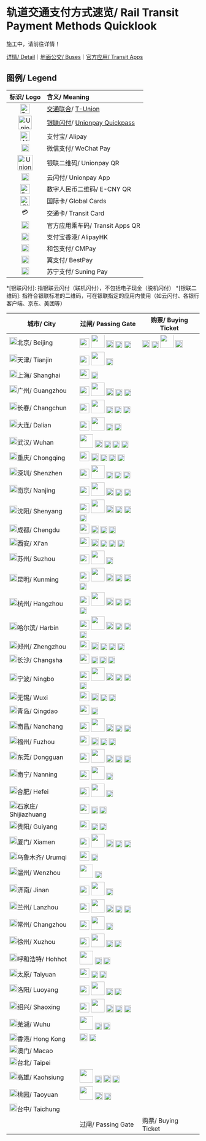 # 轨道交通支付方式速览/ Rail Transit Payment Methods Quicklook

施工中，请前往详情！

[详情/ Detail](https://ivysauro.github.io/CNRT/data/Pie)｜[地面公交/ Buses](https://ivysauro.github.io/CNRT/data/BusPay)｜[官方应用/ Transit Apps](https://ivysauro.github.io/CNRT/data/Service)

## 图例/ Legend

| 标识/ Logo | 含义/ Meaning |
| :-: | :- |
| <img src="https://raw.githubusercontent.com/Ivysauro/CNRT/master/images/T-Union.png" width="25" hegiht="25" alt="T-Union"/> | [交通联合](https://zh.wikipedia.org/wiki/%E4%BA%A4%E9%80%9A%E8%81%94%E5%90%88)/ [T-Union](https://en.wikipedia.org/wiki/China_T-union) |
| <img src="https://raw.githubusercontent.com/Ivysauro/CNRT/master/images/Unionpay NFC.png" width="35" hegiht="35" alt="Unionpay Quickpass"/> | [银联闪付](https://zh.wikipedia.org/wiki/%E9%97%AA%E4%BB%98#%E4%BA%91%E9%97%AA%E4%BB%98)/ [Unionpay Quickpass](https://en.wikipedia.org/wiki/UnionPay#QuickPass) |
| <img src="https://raw.githubusercontent.com/Ivysauro/CNRT/master/images/Alipay.png" width="25" hegiht="25" alt="Alipay"/> | 支付宝/ Alipay |
| <img src="https://raw.githubusercontent.com/Ivysauro/CNRT/master/images/WeChat Pay.png" width="20" hegiht="20" alt="WeChat Pay"/> | 微信支付/ WeChat Pay |
| <img src="https://raw.githubusercontent.com/Ivysauro/CNRT/master/images/Unionpay QR.png" width="40" hegiht="40" alt="Unionpay QR Code"/> | 银联二维码/ Unionpay QR |
| <img src="https://raw.githubusercontent.com/Ivysauro/CNRT/master/images/Unionpay.png" width="20" hegiht="20" alt="Unionpay App"/> | 云闪付/ Unionpay App |
| <img src="https://raw.githubusercontent.com/Ivysauro/CNRT/master/images/eCNY.png" width="25" hegiht="25" alt="E-CNY"/> | 数字人民币二维码/ E-CNY QR |
| <img src="https://raw.githubusercontent.com/Ivysauro/CNRT/master/images/contactless_long.gif" width="25" hegiht="25" alt="Global Cards"/> | 国际卡/ Global Cards |
| 💳 | 交通卡/ Transit Card |
| <img src="https://raw.githubusercontent.com/Ivysauro/CNRT/master/images/Rail Transit.png" width="20" hegiht="20" alt="Transit Apps QR"/> | 官方应用乘车码/ Transit Apps QR |
| <img src="https://raw.githubusercontent.com/Ivysauro/CNRT/master/images/AlipayHK.png" width="20" hegiht="20" alt="AlipayHK"/> | 支付宝香港/ AlipayHK |
| <img src="https://raw.githubusercontent.com/Ivysauro/CNRT/master/images/CMPay.png" width="20" hegiht="20" alt="CMPay"/> | 和包支付/ CMPay |
| <img src="https://raw.githubusercontent.com/Ivysauro/CNRT/master/images/BestPay.png" width="20" hegiht="20" alt="BestPay"/> | 翼支付/ BestPay |
| <img src="https://raw.githubusercontent.com/Ivysauro/CNRT/master/images/Suning Pay.png" width="20" hegiht="20" alt="Suning Pay"/> | 苏宁支付/ Suning Pay |

*[银联闪付]: 指银联云闪付（联机闪付），不包括电子现金（脱机闪付）
*[银联二维码]: 指符合银联标准的二维码，可在银联指定的应用内使用（如云闪付、各银行客户端、京东、美团等） 

| 城市/ City | 过闸/ Passing Gate | 购票/ Buying Ticket |
|---|---|---|
| <img src="https://raw.githubusercontent.com/Ivysauro/CNRT/master/images/city/bj.gif" width="20" hegiht="20"/>北京/ Beijing | <img src="https://raw.githubusercontent.com/Ivysauro/CNRT/master/images/T-Union.png" width="25" hegiht="25"/> <img src="https://raw.githubusercontent.com/Ivysauro/CNRT/master/images/Unionpay NFC.png" width="35" hegiht="35"/> <img src="https://raw.githubusercontent.com/Ivysauro/CNRT/master/images/Alipay.png" width="20" hegiht="20"/> <img src="https://raw.githubusercontent.com/Ivysauro/CNRT/master/images/Unionpay.png" width="18" hegiht="18"/> <img src="https://raw.githubusercontent.com/Ivysauro/CNRT/master/images/Rail Transit.png" width="18" hegiht="18"/> | <img src="https://raw.githubusercontent.com/Ivysauro/CNRT/master/images/Alipay.png" width="20" hegiht="20"/> <img src="https://raw.githubusercontent.com/Ivysauro/CNRT/master/images/WeChat Pay.png" width="18" hegiht="18"/> <img src="https://raw.githubusercontent.com/Ivysauro/CNRT/master/images/Unionpay QR.png" width="35" hegiht="35"/> <img src="https://raw.githubusercontent.com/Ivysauro/CNRT/master/images/eCNY.png" width="20" hegiht="20"/> |
| <img src="https://raw.githubusercontent.com/Ivysauro/CNRT/master/images/city/tj.gif" width="20" hegiht="20"/>天津/ Tianjin | <img src="https://raw.githubusercontent.com/Ivysauro/CNRT/master/images/T-Union.png" width="25" hegiht="25"/> <img src="https://raw.githubusercontent.com/Ivysauro/CNRT/master/images/Unionpay NFC.png" width="35" hegiht="35"/> <img src="https://raw.githubusercontent.com/Ivysauro/CNRT/master/images/Rail Transit.png" width="18" hegiht="18"/> |  |
| <img src="https://raw.githubusercontent.com/Ivysauro/CNRT/master/images/city/sh.gif" width="20" hegiht="20"/>上海/ Shanghai | <img src="https://raw.githubusercontent.com/Ivysauro/CNRT/master/images/T-Union.png" width="25" hegiht="25"/> <img src="https://raw.githubusercontent.com/Ivysauro/CNRT/master/images/Rail Transit.png" width="18" hegiht="18"/> |  |
| <img src="https://raw.githubusercontent.com/Ivysauro/CNRT/master/images/city/gz.gif" width="20" hegiht="20"/>广州/ Guangzhou | <img src="https://raw.githubusercontent.com/Ivysauro/CNRT/master/images/T-Union.png" width="25" hegiht="25"/> <img src="https://raw.githubusercontent.com/Ivysauro/CNRT/master/images/Unionpay NFC.png" width="35" hegiht="35"/> <img src="https://raw.githubusercontent.com/Ivysauro/CNRT/master/images/Alipay.png" width="20" hegiht="20"/> <img src="https://raw.githubusercontent.com/Ivysauro/CNRT/master/images/WeChat Pay.png" width="18" hegiht="18"/> <img src="https://raw.githubusercontent.com/Ivysauro/CNRT/master/images/Rail Transit.png" width="18" hegiht="18"/> |  |
| <img src="https://raw.githubusercontent.com/Ivysauro/CNRT/master/images/city/cc.gif" width="20" hegiht="20"/>长春/ Changchun | <img src="https://raw.githubusercontent.com/Ivysauro/CNRT/master/images/T-Union.png" width="25" hegiht="25"/> <img src="https://raw.githubusercontent.com/Ivysauro/CNRT/master/images/Unionpay NFC.png" width="35" hegiht="35"/> <img src="https://raw.githubusercontent.com/Ivysauro/CNRT/master/images/WeChat Pay.png" width="18" hegiht="18"/> <img src="https://raw.githubusercontent.com/Ivysauro/CNRT/master/images/Unionpay.png" width="18" hegiht="18"/> <img src="https://raw.githubusercontent.com/Ivysauro/CNRT/master/images/Rail Transit.png" width="18" hegiht="18"/> |  |
| <img src="https://raw.githubusercontent.com/Ivysauro/CNRT/master/images/city/dl.gif" width="20" hegiht="20"/>大连/ Dalian | <img src="https://raw.githubusercontent.com/Ivysauro/CNRT/master/images/T-Union.png" width="25" hegiht="25"/> <img src="https://raw.githubusercontent.com/Ivysauro/CNRT/master/images/Unionpay NFC.png" width="35" hegiht="35"/> <img src="https://raw.githubusercontent.com/Ivysauro/CNRT/master/images/Unionpay.png" width="18" hegiht="18"/> <img src="https://raw.githubusercontent.com/Ivysauro/CNRT/master/images/Rail Transit.png" width="18" hegiht="18"/> |  |
| <img src="https://raw.githubusercontent.com/Ivysauro/CNRT/master/images/city/wh.gif" width="20" hegiht="20"/>武汉/ Wuhan | <img src="https://raw.githubusercontent.com/Ivysauro/CNRT/master/images/Unionpay NFC.png" width="35" hegiht="35"/> <img src="https://raw.githubusercontent.com/Ivysauro/CNRT/master/images/Alipay.png" width="20" hegiht="20"/> <img src="https://raw.githubusercontent.com/Ivysauro/CNRT/master/images/WeChat Pay.png" width="18" hegiht="18"/> <img src="https://raw.githubusercontent.com/Ivysauro/CNRT/master/images/Unionpay.png" width="18" hegiht="18"/> <img src="https://raw.githubusercontent.com/Ivysauro/CNRT/master/images/Rail Transit.png" width="18" hegiht="18"/> |  |
| <img src="https://raw.githubusercontent.com/Ivysauro/CNRT/master/images/city/cq.gif" width="20" hegiht="20"/>重庆/ Chongqing | <img src="https://raw.githubusercontent.com/Ivysauro/CNRT/master/images/T-Union.png" width="25" hegiht="25"/> <img src="https://raw.githubusercontent.com/Ivysauro/CNRT/master/images/Alipay.png" width="20" hegiht="20"/> <img src="https://raw.githubusercontent.com/Ivysauro/CNRT/master/images/WeChat Pay.png" width="18" hegiht="18"/> <img src="https://raw.githubusercontent.com/Ivysauro/CNRT/master/images/Unionpay.png" width="18" hegiht="18"/> <img src="https://raw.githubusercontent.com/Ivysauro/CNRT/master/images/Rail Transit.png" width="18" hegiht="18"/> |  |
| <img src="https://raw.githubusercontent.com/Ivysauro/CNRT/master/images/city/sz.gif" width="20" hegiht="20"/>深圳/ Shenzhen | <img src="https://raw.githubusercontent.com/Ivysauro/CNRT/master/images/T-Union.png" width="25" hegiht="25"/> <img src="https://raw.githubusercontent.com/Ivysauro/CNRT/master/images/Unionpay NFC.png" width="35" hegiht="35"/> <img src="https://raw.githubusercontent.com/Ivysauro/CNRT/master/images/WeChat Pay.png" width="18" hegiht="18"/> <img src="https://raw.githubusercontent.com/Ivysauro/CNRT/master/images/Unionpay.png" width="18" hegiht="18"/> <img src="https://raw.githubusercontent.com/Ivysauro/CNRT/master/images/Rail Transit.png" width="18" hegiht="18"/> |  |
| <img src="https://raw.githubusercontent.com/Ivysauro/CNRT/master/images/city/nj.gif" width="20" hegiht="20"/>南京/ Nanjing | <img src="https://raw.githubusercontent.com/Ivysauro/CNRT/master/images/T-Union.png" width="25" hegiht="25"/> <img src="https://raw.githubusercontent.com/Ivysauro/CNRT/master/images/Unionpay NFC.png" width="35" hegiht="35"/> <img src="https://raw.githubusercontent.com/Ivysauro/CNRT/master/images/Alipay.png" width="20" hegiht="20"/> <img src="https://raw.githubusercontent.com/Ivysauro/CNRT/master/images/Unionpay.png" width="18" hegiht="18"/> <img src="https://raw.githubusercontent.com/Ivysauro/CNRT/master/images/Rail Transit.png" width="18" hegiht="18"/> |  |
| <img src="https://raw.githubusercontent.com/Ivysauro/CNRT/master/images/city/sy.gif" width="20" hegiht="20"/>沈阳/ Shenyang | <img src="https://raw.githubusercontent.com/Ivysauro/CNRT/master/images/T-Union.png" width="25" hegiht="25"/> <img src="https://raw.githubusercontent.com/Ivysauro/CNRT/master/images/Unionpay NFC.png" width="35" hegiht="35"/> <img src="https://raw.githubusercontent.com/Ivysauro/CNRT/master/images/Alipay.png" width="20" hegiht="20"/> <img src="https://raw.githubusercontent.com/Ivysauro/CNRT/master/images/WeChat Pay.png" width="18" hegiht="18"/> <img src="https://raw.githubusercontent.com/Ivysauro/CNRT/master/images/Unionpay.png" width="18" hegiht="18"/> <img src="https://raw.githubusercontent.com/Ivysauro/CNRT/master/images/Rail Transit.png" width="18" hegiht="18"/> |  |
| <img src="https://raw.githubusercontent.com/Ivysauro/CNRT/master/images/city/cd.gif" width="20" hegiht="20"/>成都/ Chengdu | <img src="https://raw.githubusercontent.com/Ivysauro/CNRT/master/images/T-Union.png" width="25" hegiht="25"/> <img src="https://raw.githubusercontent.com/Ivysauro/CNRT/master/images/Alipay.png" width="20" hegiht="20"/> <img src="https://raw.githubusercontent.com/Ivysauro/CNRT/master/images/Unionpay.png" width="18" hegiht="18"/> <img src="https://raw.githubusercontent.com/Ivysauro/CNRT/master/images/Rail Transit.png" width="18" hegiht="18"/> |  |
| <img src="https://raw.githubusercontent.com/Ivysauro/CNRT/master/images/city/xa.gif" width="20" hegiht="20"/>西安/ Xi'an | <img src="https://raw.githubusercontent.com/Ivysauro/CNRT/master/images/T-Union.png" width="25" hegiht="25"/> <img src="https://raw.githubusercontent.com/Ivysauro/CNRT/master/images/Alipay.png" width="20" hegiht="20"/> <img src="https://raw.githubusercontent.com/Ivysauro/CNRT/master/images/WeChat Pay.png" width="18" hegiht="18"/> <img src="https://raw.githubusercontent.com/Ivysauro/CNRT/master/images/Unionpay.png" width="18" hegiht="18"/> <img src="https://raw.githubusercontent.com/Ivysauro/CNRT/master/images/Rail Transit.png" width="18" hegiht="18"/> |  |
| <img src="https://raw.githubusercontent.com/Ivysauro/CNRT/master/images/city/suz.gif" width="20" hegiht="20"/>苏州/ Suzhou | <img src="https://raw.githubusercontent.com/Ivysauro/CNRT/master/images/T-Union.png" width="25" hegiht="25"/> <img src="https://raw.githubusercontent.com/Ivysauro/CNRT/master/images/Unionpay NFC.png" width="35" hegiht="35"/> <img src="https://raw.githubusercontent.com/Ivysauro/CNRT/master/images/Rail Transit.png" width="18" hegiht="18"/> |  |
| <img src="https://raw.githubusercontent.com/Ivysauro/CNRT/master/images/city/km.gif" width="20" hegiht="20"/>昆明/ Kunming | <img src="https://raw.githubusercontent.com/Ivysauro/CNRT/master/images/T-Union.png" width="25" hegiht="25"/> <img src="https://raw.githubusercontent.com/Ivysauro/CNRT/master/images/Unionpay NFC.png" width="35" hegiht="35"/> <img src="https://raw.githubusercontent.com/Ivysauro/CNRT/master/images/Alipay.png" width="20" hegiht="20"/> <img src="https://raw.githubusercontent.com/Ivysauro/CNRT/master/images/WeChat Pay.png" width="18" hegiht="18"/> <img src="https://raw.githubusercontent.com/Ivysauro/CNRT/master/images/Unionpay.png" width="18" hegiht="18"/> <img src="https://raw.githubusercontent.com/Ivysauro/CNRT/master/images/Rail Transit.png" width="18" hegiht="18"/> |  |
| <img src="https://raw.githubusercontent.com/Ivysauro/CNRT/master/images/city/hz.gif" width="20" hegiht="20"/>杭州/ Hangzhou | <img src="https://raw.githubusercontent.com/Ivysauro/CNRT/master/images/T-Union.png" width="25" hegiht="25"/> <img src="https://raw.githubusercontent.com/Ivysauro/CNRT/master/images/Unionpay NFC.png" width="35" hegiht="35"/> <img src="https://raw.githubusercontent.com/Ivysauro/CNRT/master/images/Alipay.png" width="20" hegiht="20"/> <img src="https://raw.githubusercontent.com/Ivysauro/CNRT/master/images/WeChat Pay.png" width="18" hegiht="18"/> <img src="https://raw.githubusercontent.com/Ivysauro/CNRT/master/images/Unionpay.png" width="18" hegiht="18"/> <img src="https://raw.githubusercontent.com/Ivysauro/CNRT/master/images/Rail Transit.png" width="18" hegiht="18"/> |  |
| <img src="https://raw.githubusercontent.com/Ivysauro/CNRT/master/images/city/hrb.gif" width="20" hegiht="20"/>哈尔滨/ Harbin | <img src="https://raw.githubusercontent.com/Ivysauro/CNRT/master/images/T-Union.png" width="25" hegiht="25"/> <img src="https://raw.githubusercontent.com/Ivysauro/CNRT/master/images/Unionpay NFC.png" width="35" hegiht="35"/> <img src="https://raw.githubusercontent.com/Ivysauro/CNRT/master/images/Alipay.png" width="20" hegiht="20"/> <img src="https://raw.githubusercontent.com/Ivysauro/CNRT/master/images/WeChat Pay.png" width="18" hegiht="18"/> <img src="https://raw.githubusercontent.com/Ivysauro/CNRT/master/images/Unionpay.png" width="18" hegiht="18"/> <img src="https://raw.githubusercontent.com/Ivysauro/CNRT/master/images/Rail Transit.png" width="18" hegiht="18"/> |  |
| <img src="https://raw.githubusercontent.com/Ivysauro/CNRT/master/images/city/zz.gif" width="20" hegiht="20"/>郑州/ Zhengzhou | <img src="https://raw.githubusercontent.com/Ivysauro/CNRT/master/images/T-Union.png" width="25" hegiht="25"/> <img src="https://raw.githubusercontent.com/Ivysauro/CNRT/master/images/Alipay.png" width="20" hegiht="20"/> <img src="https://raw.githubusercontent.com/Ivysauro/CNRT/master/images/WeChat Pay.png" width="18" hegiht="18"/> <img src="https://raw.githubusercontent.com/Ivysauro/CNRT/master/images/Unionpay.png" width="18" hegiht="18"/> <img src="https://raw.githubusercontent.com/Ivysauro/CNRT/master/images/Rail Transit.png" width="18" hegiht="18"/> |  |
| <img src="https://raw.githubusercontent.com/Ivysauro/CNRT/master/images/city/cs.gif" width="20" hegiht="20"/>长沙/ Changsha | <img src="https://raw.githubusercontent.com/Ivysauro/CNRT/master/images/T-Union.png" width="25" hegiht="25"/> <img src="https://raw.githubusercontent.com/Ivysauro/CNRT/master/images/Unionpay.png" width="18" hegiht="18"/> <img src="https://raw.githubusercontent.com/Ivysauro/CNRT/master/images/Rail Transit.png" width="18" hegiht="18"/> <img src="https://raw.githubusercontent.com/Ivysauro/CNRT/master/images/CMPay.png" width="18" hegiht="18"/> |  |
| <img src="https://raw.githubusercontent.com/Ivysauro/CNRT/master/images/city/nb.gif" width="20" hegiht="20"/>宁波/ Ningbo | <img src="https://raw.githubusercontent.com/Ivysauro/CNRT/master/images/T-Union.png" width="25" hegiht="25"/> <img src="https://raw.githubusercontent.com/Ivysauro/CNRT/master/images/Unionpay NFC.png" width="35" hegiht="35"/> <img src="https://raw.githubusercontent.com/Ivysauro/CNRT/master/images/Alipay.png" width="20" hegiht="20"/> <img src="https://raw.githubusercontent.com/Ivysauro/CNRT/master/images/WeChat Pay.png" width="18" hegiht="18"/> <img src="https://raw.githubusercontent.com/Ivysauro/CNRT/master/images/Unionpay.png" width="18" hegiht="18"/> <img src="https://raw.githubusercontent.com/Ivysauro/CNRT/master/images/Rail Transit.png" width="18" hegiht="18"/> |  |
| <img src="https://raw.githubusercontent.com/Ivysauro/CNRT/master/images/city/wx.gif" width="20" hegiht="20"/>无锡/ Wuxi | <img src="https://raw.githubusercontent.com/Ivysauro/CNRT/master/images/T-Union.png" width="25" hegiht="25"/> <img src="https://raw.githubusercontent.com/Ivysauro/CNRT/master/images/Alipay.png" width="20" hegiht="20"/> <img src="https://raw.githubusercontent.com/Ivysauro/CNRT/master/images/Unionpay.png" width="18" hegiht="18"/> <img src="https://raw.githubusercontent.com/Ivysauro/CNRT/master/images/Rail Transit.png" width="18" hegiht="18"/> |  |
| <img src="https://raw.githubusercontent.com/Ivysauro/CNRT/master/images/city/qd.gif" width="20" hegiht="20"/>青岛/ Qingdao | <img src="https://raw.githubusercontent.com/Ivysauro/CNRT/master/images/T-Union.png" width="25" hegiht="25"/> <img src="https://raw.githubusercontent.com/Ivysauro/CNRT/master/images/Rail Transit.png" width="18" hegiht="18"/> |  |
| <img src="https://raw.githubusercontent.com/Ivysauro/CNRT/master/images/city/nc.gif" width="20" hegiht="20"/>南昌/ Nanchang | <img src="https://raw.githubusercontent.com/Ivysauro/CNRT/master/images/T-Union.png" width="25" hegiht="25"/> <img src="https://raw.githubusercontent.com/Ivysauro/CNRT/master/images/Unionpay NFC.png" width="35" hegiht="35"/> <img src="https://raw.githubusercontent.com/Ivysauro/CNRT/master/images/Alipay.png" width="20" hegiht="20"/> <img src="https://raw.githubusercontent.com/Ivysauro/CNRT/master/images/Unionpay.png" width="18" hegiht="18"/> <img src="https://raw.githubusercontent.com/Ivysauro/CNRT/master/images/Rail Transit.png" width="18" hegiht="18"/> |  |
| <img src="https://raw.githubusercontent.com/Ivysauro/CNRT/master/images/city/fz.gif" width="20" hegiht="20"/>福州/ Fuzhou | <img src="https://raw.githubusercontent.com/Ivysauro/CNRT/master/images/T-Union.png" width="25" hegiht="25"/> <img src="https://raw.githubusercontent.com/Ivysauro/CNRT/master/images/Alipay.png" width="20" hegiht="20"/> <img src="https://raw.githubusercontent.com/Ivysauro/CNRT/master/images/Unionpay.png" width="18" hegiht="18"/> <img src="https://raw.githubusercontent.com/Ivysauro/CNRT/master/images/Rail Transit.png" width="18" hegiht="18"/> |  |
| <img src="https://raw.githubusercontent.com/Ivysauro/CNRT/master/images/city/dg.gif" width="20" hegiht="20"/>东莞/ Dongguan | <img src="https://raw.githubusercontent.com/Ivysauro/CNRT/master/images/T-Union.png" width="25" hegiht="25"/> <img src="https://raw.githubusercontent.com/Ivysauro/CNRT/master/images/Unionpay NFC.png" width="35" hegiht="35"/> <img src="https://raw.githubusercontent.com/Ivysauro/CNRT/master/images/Alipay.png" width="20" hegiht="20"/> <img src="https://raw.githubusercontent.com/Ivysauro/CNRT/master/images/Unionpay.png" width="18" hegiht="18"/> <img src="https://raw.githubusercontent.com/Ivysauro/CNRT/master/images/Rail Transit.png" width="18" hegiht="18"/> |  |
| <img src="https://raw.githubusercontent.com/Ivysauro/CNRT/master/images/city/nn.gif" width="20" hegiht="20"/>南宁/ Nanning | <img src="https://raw.githubusercontent.com/Ivysauro/CNRT/master/images/T-Union.png" width="25" hegiht="25"/> <img src="https://raw.githubusercontent.com/Ivysauro/CNRT/master/images/Unionpay NFC.png" width="35" hegiht="35"/> <img src="https://raw.githubusercontent.com/Ivysauro/CNRT/master/images/Rail Transit.png" width="18" hegiht="18"/> |  |
| <img src="https://raw.githubusercontent.com/Ivysauro/CNRT/master/images/city/hf.gif" width="20" hegiht="20"/>合肥/ Hefei | <img src="https://raw.githubusercontent.com/Ivysauro/CNRT/master/images/T-Union.png" width="25" hegiht="25"/> <img src="https://raw.githubusercontent.com/Ivysauro/CNRT/master/images/Unionpay NFC.png" width="35" hegiht="35"/> <img src="https://raw.githubusercontent.com/Ivysauro/CNRT/master/images/Rail Transit.png" width="18" hegiht="18"/> |  |
| <img src="https://raw.githubusercontent.com/Ivysauro/CNRT/master/images/city/sjz.gif" width="20" hegiht="20"/>石家庄/ Shijiazhuang | <img src="https://raw.githubusercontent.com/Ivysauro/CNRT/master/images/T-Union.png" width="25" hegiht="25"/> <img src="https://raw.githubusercontent.com/Ivysauro/CNRT/master/images/Unionpay.png" width="18" hegiht="18"/> <img src="https://raw.githubusercontent.com/Ivysauro/CNRT/master/images/Rail Transit.png" width="18" hegiht="18"/> |  |
| <img src="https://raw.githubusercontent.com/Ivysauro/CNRT/master/images/city/gy.gif" width="20" hegiht="20"/>贵阳/ Guiyang | <img src="https://raw.githubusercontent.com/Ivysauro/CNRT/master/images/T-Union.png" width="25" hegiht="25"/> <img src="https://raw.githubusercontent.com/Ivysauro/CNRT/master/images/Unionpay.png" width="18" hegiht="18"/> <img src="https://raw.githubusercontent.com/Ivysauro/CNRT/master/images/Rail Transit.png" width="18" hegiht="18"/> |  |
| <img src="https://raw.githubusercontent.com/Ivysauro/CNRT/master/images/city/xm.gif" width="20" hegiht="20"/>厦门/ Xiamen | <img src="https://raw.githubusercontent.com/Ivysauro/CNRT/master/images/T-Union.png" width="25" hegiht="25"/> <img src="https://raw.githubusercontent.com/Ivysauro/CNRT/master/images/Unionpay NFC.png" width="35" hegiht="35"/> <img src="https://raw.githubusercontent.com/Ivysauro/CNRT/master/images/Alipay.png" width="20" hegiht="20"/> <img src="https://raw.githubusercontent.com/Ivysauro/CNRT/master/images/Unionpay.png" width="18" hegiht="18"/> <img src="https://raw.githubusercontent.com/Ivysauro/CNRT/master/images/Rail Transit.png" width="18" hegiht="18"/> |  |
| <img src="https://raw.githubusercontent.com/Ivysauro/CNRT/master/images/city/wlmq.gif" width="20" hegiht="20"/>乌鲁木齐/ Urumqi | <img src="https://raw.githubusercontent.com/Ivysauro/CNRT/master/images/T-Union.png" width="25" hegiht="25"/> <img src="https://raw.githubusercontent.com/Ivysauro/CNRT/master/images/Rail Transit.png" width="18" hegiht="18"/> |  |
| <img src="https://raw.githubusercontent.com/Ivysauro/CNRT/master/images/city/wz.gif" width="20" hegiht="20"/>温州/ Wenzhou | <img src="https://raw.githubusercontent.com/Ivysauro/CNRT/master/images/Unionpay NFC.png" width="35" hegiht="35"/> <img src="https://raw.githubusercontent.com/Ivysauro/CNRT/master/images/Rail Transit.png" width="18" hegiht="18"/> |  |
| <img src="https://raw.githubusercontent.com/Ivysauro/CNRT/master/images/city/jn.gif" width="20" hegiht="20"/>济南/ Jinan | <img src="https://raw.githubusercontent.com/Ivysauro/CNRT/master/images/T-Union.png" width="25" hegiht="25"/> <img src="https://raw.githubusercontent.com/Ivysauro/CNRT/master/images/Unionpay NFC.png" width="35" hegiht="35"/> <img src="https://raw.githubusercontent.com/Ivysauro/CNRT/master/images/Rail Transit.png" width="18" hegiht="18"/> |  |
| <img src="https://raw.githubusercontent.com/Ivysauro/CNRT/master/images/city/lz.gif" width="20" hegiht="20"/>兰州/ Lanzhou | <img src="https://raw.githubusercontent.com/Ivysauro/CNRT/master/images/T-Union.png" width="25" hegiht="25"/> <img src="https://raw.githubusercontent.com/Ivysauro/CNRT/master/images/Unionpay NFC.png" width="35" hegiht="35"/> <img src="https://raw.githubusercontent.com/Ivysauro/CNRT/master/images/Alipay.png" width="20" hegiht="20"/> <img src="https://raw.githubusercontent.com/Ivysauro/CNRT/master/images/WeChat Pay.png" width="18" hegiht="18"/> <img src="https://raw.githubusercontent.com/Ivysauro/CNRT/master/images/Rail Transit.png" width="18" hegiht="18"/> |  |
| <img src="https://raw.githubusercontent.com/Ivysauro/CNRT/master/images/city/cz.gif" width="20" hegiht="20"/>常州/ Changzhou | <img src="https://raw.githubusercontent.com/Ivysauro/CNRT/master/images/T-Union.png" width="25" hegiht="25"/> <img src="https://raw.githubusercontent.com/Ivysauro/CNRT/master/images/Unionpay NFC.png" width="35" hegiht="35"/> <img src="https://raw.githubusercontent.com/Ivysauro/CNRT/master/images/Rail Transit.png" width="18" hegiht="18"/> |  |
| <img src="https://raw.githubusercontent.com/Ivysauro/CNRT/master/images/city/xz.gif" width="20" hegiht="20"/>徐州/ Xuzhou | <img src="https://raw.githubusercontent.com/Ivysauro/CNRT/master/images/T-Union.png" width="25" hegiht="25"/> <img src="https://raw.githubusercontent.com/Ivysauro/CNRT/master/images/Unionpay NFC.png" width="35" hegiht="35"/> <img src="https://raw.githubusercontent.com/Ivysauro/CNRT/master/images/Unionpay.png" width="18" hegiht="18"/> <img src="https://raw.githubusercontent.com/Ivysauro/CNRT/master/images/Rail Transit.png" width="18" hegiht="18"/> |  |
| <img src="https://raw.githubusercontent.com/Ivysauro/CNRT/master/images/city/hhht.gif" width="20" hegiht="20"/>呼和浩特/ Hohhot | <img src="https://raw.githubusercontent.com/Ivysauro/CNRT/master/images/Unionpay NFC.png" width="35" hegiht="35"/> <img src="https://raw.githubusercontent.com/Ivysauro/CNRT/master/images/Unionpay.png" width="18" hegiht="18"/> <img src="https://raw.githubusercontent.com/Ivysauro/CNRT/master/images/Rail Transit.png" width="18" hegiht="18"/> |  |
| <img src="https://raw.githubusercontent.com/Ivysauro/CNRT/master/images/city/tay.gif" width="20" hegiht="20"/>太原/ Taiyuan | <img src="https://raw.githubusercontent.com/Ivysauro/CNRT/master/images/T-Union.png" width="25" hegiht="25"/> <img src="https://raw.githubusercontent.com/Ivysauro/CNRT/master/images/Unionpay.png" width="18" hegiht="18"/> <img src="https://raw.githubusercontent.com/Ivysauro/CNRT/master/images/Rail Transit.png" width="18" hegiht="18"/> |  |
| <img src="https://raw.githubusercontent.com/Ivysauro/CNRT/master/images/city/ly.gif" width="20" hegiht="20"/>洛阳/ Luoyang | <img src="https://raw.githubusercontent.com/Ivysauro/CNRT/master/images/T-Union.png" width="25" hegiht="25"/> <img src="https://raw.githubusercontent.com/Ivysauro/CNRT/master/images/Unionpay NFC.png" width="35" hegiht="35"/> <img src="https://raw.githubusercontent.com/Ivysauro/CNRT/master/images/Unionpay.png" width="18" hegiht="18"/> <img src="https://raw.githubusercontent.com/Ivysauro/CNRT/master/images/Rail Transit.png" width="18" hegiht="18"/> |  |
| <img src="https://raw.githubusercontent.com/Ivysauro/CNRT/master/images/city/sx.gif" width="20" hegiht="20"/>绍兴/ Shaoxing | <img src="https://raw.githubusercontent.com/Ivysauro/CNRT/master/images/T-Union.png" width="25" hegiht="25"/> <img src="https://raw.githubusercontent.com/Ivysauro/CNRT/master/images/Unionpay NFC.png" width="35" hegiht="35"/> <img src="https://raw.githubusercontent.com/Ivysauro/CNRT/master/images/Alipay.png" width="20" hegiht="20"/> <img src="https://raw.githubusercontent.com/Ivysauro/CNRT/master/images/Unionpay.png" width="18" hegiht="18"/> <img src="https://raw.githubusercontent.com/Ivysauro/CNRT/master/images/Rail Transit.png" width="18" hegiht="18"/> |  |
| <img src="https://raw.githubusercontent.com/Ivysauro/CNRT/master/images/city/wuh.gif" width="20" hegiht="20"/>芜湖/ Wuhu | <img src="https://raw.githubusercontent.com/Ivysauro/CNRT/master/images/Unionpay NFC.png" width="35" hegiht="35"/> <img src="https://raw.githubusercontent.com/Ivysauro/CNRT/master/images/Unionpay.png" width="18" hegiht="18"/> <img src="https://raw.githubusercontent.com/Ivysauro/CNRT/master/images/Rail Transit.png" width="18" hegiht="18"/> |  |
| <img src="https://raw.githubusercontent.com/Ivysauro/CNRT/master/images/city/hk.gif" width="20" hegiht="20"/>香港/ Hong Kong | <img src="https://raw.githubusercontent.com/Ivysauro/CNRT/master/images/Alipay.png" width="20" hegiht="20"/> <img src="https://raw.githubusercontent.com/Ivysauro/CNRT/master/images/Rail Transit.png" width="18" hegiht="18"/> <img src="https://raw.githubusercontent.com/Ivysauro/CNRT/master/images/AlipayHK.png" width="17" hegiht="17"/> |  |
| <img src="https://raw.githubusercontent.com/Ivysauro/CNRT/master/images/city/mo.gif" width="20" hegiht="20"/>澳门/ Macao |  |  |
| <img src="https://raw.githubusercontent.com/Ivysauro/CNRT/master/images/city/tp.gif" width="20" hegiht="20"/>台北/ Taipei |  |  |
| <img src="https://raw.githubusercontent.com/Ivysauro/CNRT/master/images/city/kh.gif" width="20" hegiht="20"/>高雄/ Kaohsiung | <img src="https://raw.githubusercontent.com/Ivysauro/CNRT/master/images/Unionpay NFC.png" width="35" hegiht="35"/> <img src="https://raw.githubusercontent.com/Ivysauro/CNRT/master/images/Unionpay.png" width="18" hegiht="18"/> <img src="https://raw.githubusercontent.com/Ivysauro/CNRT/master/images/contactless_long.gif" width="20" hegiht="20"/> <img src="https://raw.githubusercontent.com/Ivysauro/CNRT/master/images/Rail Transit.png" width="18" hegiht="18"/> |  |
| <img src="https://raw.githubusercontent.com/Ivysauro/CNRT/master/images/city/ty.gif" width="20" hegiht="20"/>桃园/ Taoyuan | <img src="https://raw.githubusercontent.com/Ivysauro/CNRT/master/images/Unionpay NFC.png" width="35" hegiht="35"/> <img src="https://raw.githubusercontent.com/Ivysauro/CNRT/master/images/contactless_long.gif" width="20" hegiht="20"/> <img src="https://raw.githubusercontent.com/Ivysauro/CNRT/master/images/Rail Transit.png" width="18" hegiht="18"/> |  |
| <img src="https://raw.githubusercontent.com/Ivysauro/CNRT/master/images/city/tc.gif" width="20" hegiht="20"/>台中/ Taichung |  |  |
| | 过闸/ Passing Gate | 购票/ Buying Ticket |

